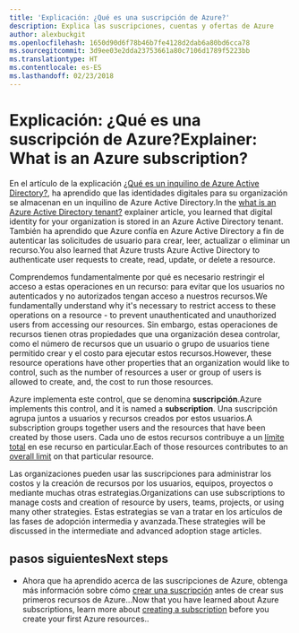 ```yaml
---
title: 'Explicación: ¿Qué es una suscripción de Azure?'
description: Explica las suscripciones, cuentas y ofertas de Azure
author: alexbuckgit
ms.openlocfilehash: 1650d90d6f78b46b7fe4128d2dab6a80bd6cca78
ms.sourcegitcommit: 3d9ee03e2dda23753661a80c7106d1789f5223bb
ms.translationtype: HT
ms.contentlocale: es-ES
ms.lasthandoff: 02/23/2018
---
```

# <a name="explainer-what-is-an-azure-subscription"></a><span data-ttu-id="d1393-103">Explicación: ¿Qué es una suscripción de Azure?</span><span class="sxs-lookup"><span data-stu-id="d1393-103">Explainer: What is an Azure subscription?</span></span>

<span data-ttu-id="d1393-104">En el artículo de la explicación [¿Qué es un inquilino de Azure Active Directory?](tenant-explainer.md), ha aprendido que las identidades digitales para su organización se almacenan en un inquilino de Azure Active Directory.</span><span class="sxs-lookup"><span data-stu-id="d1393-104">In the [what is an Azure Active Directory tenant?](tenant-explainer.md) explainer article, you learned that digital identity for your organization is stored in an Azure Active Directory tenant.</span></span> <span data-ttu-id="d1393-105">También ha aprendido que Azure confía en Azure Active Directory a fin de autenticar las solicitudes de usuario para crear, leer, actualizar o eliminar un recurso.</span><span class="sxs-lookup"><span data-stu-id="d1393-105">You also learned that Azure trusts Azure Active Directory to authenticate user requests to create, read, update, or delete a resource.</span></span> 

<span data-ttu-id="d1393-106">Comprendemos fundamentalmente por qué es necesario restringir el acceso a estas operaciones en un recurso: para evitar que los usuarios no autenticados y no autorizados tengan acceso a nuestros recursos.</span><span class="sxs-lookup"><span data-stu-id="d1393-106">We fundamentally understand why it's necessary to restrict access to these operations on a resource - to prevent unauthenticated and unauthorized users from accessing our resources.</span></span> <span data-ttu-id="d1393-107">Sin embargo, estas operaciones de recursos tienen otras propiedades que una organización desea controlar, como el número de recursos que un usuario o grupo de usuarios tiene permitido crear y el costo para ejecutar estos recursos.</span><span class="sxs-lookup"><span data-stu-id="d1393-107">However, these resource operations have other properties that an organization would like to control, such as the number of resources a user or group of users is allowed to create, and, the cost to run those resources.</span></span> 

<span data-ttu-id="d1393-108">Azure implementa este control, que se denomina **suscripción**.</span><span class="sxs-lookup"><span data-stu-id="d1393-108">Azure implements this control, and it is named a **subscription**.</span></span> <span data-ttu-id="d1393-109">Una suscripción agrupa juntos a usuarios y recursos creados por estos usuarios.</span><span class="sxs-lookup"><span data-stu-id="d1393-109">A subscription groups together users and the resources that have been created by those users.</span></span> <span data-ttu-id="d1393-110">Cada uno de estos recursos contribuye a un [límite total][subscription-service-limits] en ese recurso en particular.</span><span class="sxs-lookup"><span data-stu-id="d1393-110">Each of those resources contributes to an [overall limit][subscription-service-limits] on that particular resource.</span></span>

<span data-ttu-id="d1393-111">Las organizaciones pueden usar las suscripciones para administrar los costos y la creación de recursos por los usuarios, equipos, proyectos o mediante muchas otras estrategias.</span><span class="sxs-lookup"><span data-stu-id="d1393-111">Organizations can use subscriptions to manage costs and creation of resource by users, teams, projects, or using many other strategies.</span></span> <span data-ttu-id="d1393-112">Estas estrategias se van a tratar en los artículos de las fases de adopción intermedia y avanzada.</span><span class="sxs-lookup"><span data-stu-id="d1393-112">These strategies will be discussed in the intermediate and advanced adoption stage articles.</span></span> 

## <a name="next-steps"></a><span data-ttu-id="d1393-113">pasos siguientes</span><span class="sxs-lookup"><span data-stu-id="d1393-113">Next steps</span></span>

* <span data-ttu-id="d1393-114">Ahora que ha aprendido acerca de las suscripciones de Azure, obtenga más información sobre cómo [crear una suscripción](subscription.md) antes de crear sus primeros recursos de Azure...</span><span class="sxs-lookup"><span data-stu-id="d1393-114">Now that you have learned about Azure subscriptions, learn more about [creating a subscription](subscription.md) before you create your first Azure resources..</span></span>

<!-- Links -->
[azure-get-started]: https://azure.microsoft.com/get-started/
[azure-offers]: https://azure.microsoft.com/support/legal/offer-details/
[azure-free-trial]: https://azure.microsoft.com/offers/ms-azr-0044p/
[azure-change-subscription-offer]: /azure/billing/billing-how-to-switch-azure-offer
[microsoft-account]: https://account.microsoft.com/account
[subscription-service-limits]: /azure/azure-subscription-service-limits
[docs-organizational-account]: https://docs.microsoft.com/azure/active-directory/sign-up-organization

